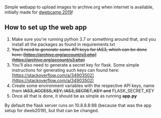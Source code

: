 Simple webapp to upload images to archive.org when internet is available, initially made for [dwebcamp 2019](https://dwebcamp.org/)!

## How to set up the web app
1. Make sure you're running python 3.7 or something around that, and you install all the packages as found in requirements.txt
2. ~~You'll need to generate some API keys for IAS3, which can be done here: [https://archive.org/account/s3.php](https://archive.org/account/s3.php)~~
3. You'll also need to generate a secret key for flask. Some simple instructions for generating such keys can found here: [https://stackoverflow.com/a/34903502](https://stackoverflow.com/a/34903502)
4. Create some environment variables with the respective API keys, name them ~~IAS3_ACCESS_KEY, IAS3_SECRET_KEY and~~ FLASK_SECRET_KEY 
5. Once all that is done, it should be as simple as running **app.py**

By default the flask server runs on 10.8.8.8:88 (because that was the app setup for dweb2019), but that can be changed. 
